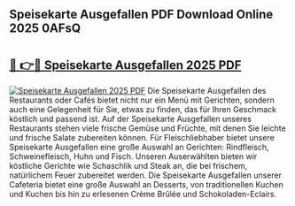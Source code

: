 ## Speisekarte Ausgefallen PDF Download Online 2025 0AFsQ

# <h2><a href="http://gccm47.nevu.top/?p=Speisekarte+Ausgefallen">🔗 👉🔴 Speisekarte Ausgefallen 2025 PDF</a></h2>

[![Speisekarte Ausgefallen 2025 PDF](https://i.imgur.com/dBaPXMq.png)](http://gccm47.nevu.top/?p=Speisekarte+Ausgefallen)
Die Speisekarte Ausgefallen des Restaurants oder Cafés bietet nicht nur ein Menü mit Gerichten, sondern auch eine Gelegenheit für Sie, etwas zu finden, das für Ihren Geschmack köstlich und passend ist. Auf der Speisekarte Ausgefallen unseres Restaurants stehen viele frische Gemüse und Früchte, mit denen Sie leichte und frische Salate zubereiten können. Für Fleischliebhaber bietet unsere Speisekarte Ausgefallen eine große Auswahl an Gerichten: Rindfleisch, Schweinefleisch, Huhn und Fisch. Unseren Auserwählten bieten wir köstliche Gerichte wie Schaschlik und Steak an, die bei frischem, natürlichem Feuer zubereitet werden. Die Speisekarte Ausgefallen unserer Cafeteria bietet eine große Auswahl an Desserts, von traditionellen Kuchen und Kuchen bis hin zu erlesenen Crème Brûlée und Schokoladen-Eclairs.

